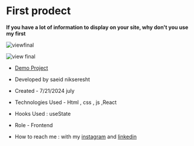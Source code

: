# First prodect

**If you have a lot of information to display on your site, why don't you use my first**

![viewfinal](https://user-images.githubusercontent.com/109727844/204102879-086fee63-9bda-43b2-a1aa-49879c3f2d39.jpg)

![view final](https://user-images.githubusercontent.com/109727844/204102930-fac80657-4d16-4816-b476-a88e984abefe.jpg)

- [Demo Project](https://pouria-farahani-developer.github.io/Accordion-Menu-By-React/)

- Developed by saeid nikseresht

- Created - 7/21/2024 july

- Technologies Used - Html , css , js ,React

- Hooks Used : useState 

- Role - Frontend

- How to reach me : with my [instagram](https://www.instagram.com/saeid_good_nature) and [linkedin](https://www.linkedin.com/in/saeidnikseresht)
